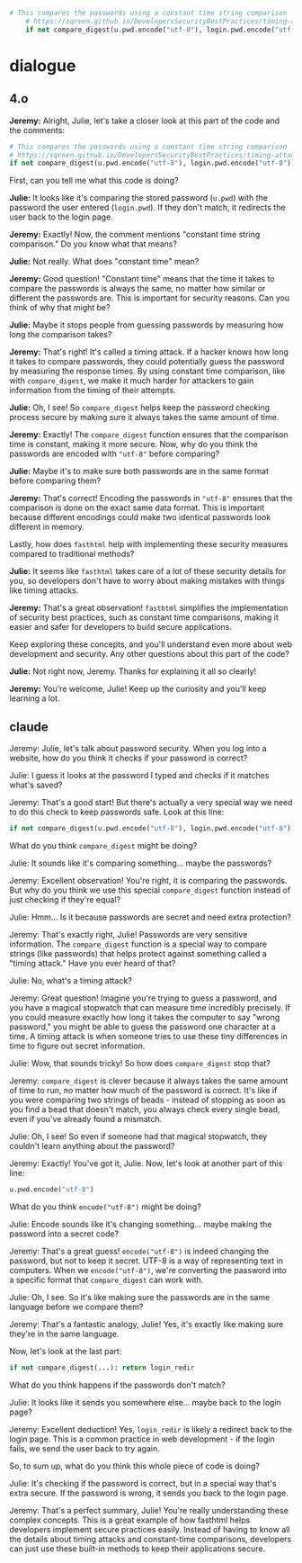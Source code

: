 ```python
# This compares the passwords using a constant time string comparison
    # https://sqreen.github.io/DevelopersSecurityBestPractices/timing-attack/python
    if not compare_digest(u.pwd.encode("utf-8"), login.pwd.encode("utf-8")): return login_redir
```

# dialogue

## 4.o

**Jeremy:** Alright, Julie, let's take a closer look at this part of the code and the comments:

```python
# This compares the passwords using a constant time string comparison
# https://sqreen.github.io/DevelopersSecurityBestPractices/timing-attack/python
if not compare_digest(u.pwd.encode("utf-8"), login.pwd.encode("utf-8")): return login_redir
```

First, can you tell me what this code is doing?

**Julie:** It looks like it's comparing the stored password (`u.pwd`) with the password the user entered (`login.pwd`). If they don't match, it redirects the user back to the login page.

**Jeremy:** Exactly! Now, the comment mentions "constant time string comparison." Do you know what that means?

**Julie:** Not really. What does "constant time" mean?

**Jeremy:** Good question! "Constant time" means that the time it takes to compare the passwords is always the same, no matter how similar or different the passwords are. This is important for security reasons. Can you think of why that might be?

**Julie:** Maybe it stops people from guessing passwords by measuring how long the comparison takes?

**Jeremy:** That's right! It's called a timing attack. If a hacker knows how long it takes to compare passwords, they could potentially guess the password by measuring the response times. By using constant time comparison, like with `compare_digest`, we make it much harder for attackers to gain information from the timing of their attempts.

**Julie:** Oh, I see! So `compare_digest` helps keep the password checking process secure by making sure it always takes the same amount of time.

**Jeremy:** Exactly! The `compare_digest` function ensures that the comparison time is constant, making it more secure. Now, why do you think the passwords are encoded with `"utf-8"` before comparing?

**Julie:** Maybe it's to make sure both passwords are in the same format before comparing them?

**Jeremy:** That's correct! Encoding the passwords in `"utf-8"` ensures that the comparison is done on the exact same data format. This is important because different encodings could make two identical passwords look different in memory.

Lastly, how does `fasthtml` help with implementing these security measures compared to traditional methods?

**Julie:** It seems like `fasthtml` takes care of a lot of these security details for you, so developers don't have to worry about making mistakes with things like timing attacks.

**Jeremy:** That's a great observation! `fasthtml` simplifies the implementation of security best practices, such as constant time comparisons, making it easier and safer for developers to build secure applications. 

Keep exploring these concepts, and you'll understand even more about web development and security. Any other questions about this part of the code?

**Julie:** Not right now, Jeremy. Thanks for explaining it all so clearly!

**Jeremy:** You're welcome, Julie! Keep up the curiosity and you'll keep learning a lot.

## claude

Jeremy: Julie, let's talk about password security. When you log into a website, how do you think it checks if your password is correct?

Julie: I guess it looks at the password I typed and checks if it matches what's saved?

Jeremy: That's a good start! But there's actually a very special way we need to do this check to keep passwords safe. Look at this line:

```python
if not compare_digest(u.pwd.encode("utf-8"), login.pwd.encode("utf-8")): return login_redir
```

What do you think `compare_digest` might be doing?

Julie: It sounds like it's comparing something... maybe the passwords?

Jeremy: Excellent observation! You're right, it is comparing the passwords. But why do you think we use this special `compare_digest` function instead of just checking if they're equal?

Julie: Hmm... Is it because passwords are secret and need extra protection?

Jeremy: That's exactly right, Julie! Passwords are very sensitive information. The `compare_digest` function is a special way to compare strings (like passwords) that helps protect against something called a "timing attack." Have you ever heard of that?

Julie: No, what's a timing attack?

Jeremy: Great question! Imagine you're trying to guess a password, and you have a magical stopwatch that can measure time incredibly precisely. If you could measure exactly how long it takes the computer to say "wrong password," you might be able to guess the password one character at a time. A timing attack is when someone tries to use these tiny differences in time to figure out secret information.

Julie: Wow, that sounds tricky! So how does `compare_digest` stop that?

Jeremy: `compare_digest` is clever because it always takes the same amount of time to run, no matter how much of the password is correct. It's like if you were comparing two strings of beads - instead of stopping as soon as you find a bead that doesn't match, you always check every single bead, even if you've already found a mismatch.

Julie: Oh, I see! So even if someone had that magical stopwatch, they couldn't learn anything about the password?

Jeremy: Exactly! You've got it, Julie. Now, let's look at another part of this line:

```python
u.pwd.encode("utf-8")
```

What do you think `encode("utf-8")` might be doing?

Julie: Encode sounds like it's changing something... maybe making the password into a secret code?

Jeremy: That's a great guess! `encode("utf-8")` is indeed changing the password, but not to keep it secret. UTF-8 is a way of representing text in computers. When we `encode("utf-8")`, we're converting the password into a specific format that `compare_digest` can work with.

Julie: Oh, I see. So it's like making sure the passwords are in the same language before we compare them?

Jeremy: That's a fantastic analogy, Julie! Yes, it's exactly like making sure they're in the same language. 

Now, let's look at the last part:

```python
if not compare_digest(...): return login_redir
```

What do you think happens if the passwords don't match?

Julie: It looks like it sends you somewhere else... maybe back to the login page?

Jeremy: Excellent deduction! Yes, `login_redir` is likely a redirect back to the login page. This is a common practice in web development - if the login fails, we send the user back to try again.

So, to sum up, what do you think this whole piece of code is doing?

Julie: It's checking if the password is correct, but in a special way that's extra secure. If the password is wrong, it sends you back to the login page.

Jeremy: That's a perfect summary, Julie! You're really understanding these complex concepts. This is a great example of how fasthtml helps developers implement secure practices easily. Instead of having to know all the details about timing attacks and constant-time comparisons, developers can just use these built-in methods to keep their applications secure.​​​​​​​​​​​​​​​​